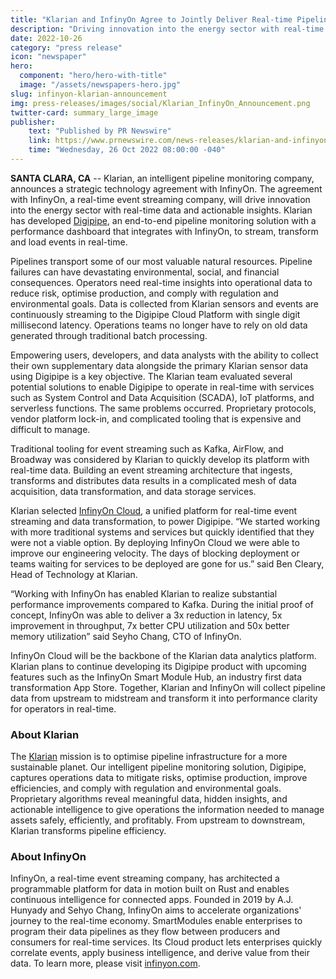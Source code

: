 ```yaml
---
title: "Klarian and InfinyOn Agree to Jointly Deliver Real-time Pipeline Monitoring"
description: "Driving innovation into the energy sector with real-time data."
date: 2022-10-26
category: "press release"
icon: "newspaper"
hero:
  component: "hero/hero-with-title"
  image: "/assets/newspapers-hero.jpg"
slug: infinyon-klarian-announcement
img: press-releases/images/social/Klarian_InfinyOn_Announcement.png
twitter-card: summary_large_image
publisher:
    text: "Published by PR Newswire"
    link: https://www.prnewswire.com/news-releases/klarian-and-infinyon-agree-to-jointly-deliver-real-time-pipeline-monitoring-301657609.html?tc=eml_cleartime
    time: "Wednesday, 26 Oct 2022 08:00:00 -040"
---
```


<strong>SANTA CLARA, CA</strong> -- Klarian, an intelligent pipeline monitoring company, announces a strategic technology agreement with InfinyOn. The agreement with InfinyOn, a real-time event streaming company, will drive innovation into the energy sector with real-time data and actionable insights. Klarian has developed [Digipipe](https://klarian.com/intelligent-pipeline), an end-to-end pipeline monitoring solution with a performance dashboard that integrates with InfinyOn, to stream, transform and load events in real-time.

Pipelines transport some of our most valuable natural resources. Pipeline failures can have devastating environmental, social, and financial consequences. Operators need real-time insights into operational data to reduce risk, optimise production, and comply with regulation and environmental goals. Data is collected from Klarian sensors and events are continuously streaming to the Digipipe Cloud Platform with single digit millisecond latency.  Operations teams no longer have to rely on old data generated through traditional batch processing.

Empowering users, developers, and data analysts with the ability to collect their own supplementary data alongside the primary Klarian sensor data using Digipipe is a key objective. The Klarian team evaluated several potential solutions to enable Digipipe to operate in real-time with services such as System Control and Data Acquisition (SCADA), IoT platforms, and serverless functions. The same problems occurred. Proprietary protocols, vendor platform lock-in, and complicated tooling that is expensive and difficult to manage.

Traditional tooling for event streaming such as Kafka, AirFlow, and Broadway was considered by Klarian to quickly develop its platform with real-time data. Building an event streaming architecture that ingests, transforms and distributes data results in a complicated mesh of data acquisition, data transformation, and data storage services.

Klarian selected [InfinyOn Cloud](https://infinyon.cloud/signup?utm_campaign=klarian%20announcement&utm_source=website&utm_medium=pr%20page&utm_term=klarian%20announcement&utm_content=cloud-registration), a unified platform for real-time event streaming and data transformation, to power Digipipe. “We started working with more traditional systems and services but quickly identified that they were not a viable option. By deploying InfinyOn Cloud we were able to improve our engineering velocity. The days of blocking deployment or teams waiting for services to be deployed are gone for us.” said Ben Cleary, Head of Technology at Klarian.

“Working with InfinyOn has enabled Klarian to realize substantial performance improvements compared to Kafka. During the initial proof of concept, InfinyOn was able to deliver a 3x reduction in latency, 5x improvement in throughput, 7x better CPU utilization and 50x better memory utilization” said Seyho Chang, CTO of InfinyOn.

InfinyOn Cloud will be the backbone of the Klarian data analytics platform. Klarian plans to continue developing its Digipipe product with upcoming features such as the InfinyOn Smart Module Hub, an industry first data transformation App Store. Together, Klarian and InfinyOn will collect pipeline data from upstream to midstream and transform it into performance clarity for operators in real-time. 

### About Klarian

The [Klarian](https://klarian.com) mission is to optimise pipeline infrastructure for a more sustainable planet. Our intelligent pipeline monitoring solution, Digipipe, captures operations data to mitigate risks, optimise production, improve efficiencies, and comply with regulation and environmental goals. Proprietary algorithms reveal meaningful data, hidden insights, and actionable intelligence to give operations the information needed to manage assets safely, efficiently, and profitably. From upstream to downstream, Klarian transforms pipeline efficiency.

### About InfinyOn 

InfinyOn, a real-time event streaming company, has architected a programmable platform for data in motion built on Rust and enables continuous intelligence for connected apps. Founded in 2019 by A.J. Hunyady and Sehyo Chang, InfinyOn aims to accelerate organizations' journey to the real-time economy. SmartModules enable enterprises to program their data pipelines as they flow between producers and consumers for real-time services. Its Cloud product lets enterprises quickly correlate events, apply business intelligence, and derive value from their data. To learn more, please visit [infinyon.com](https://www.infinyon.com).